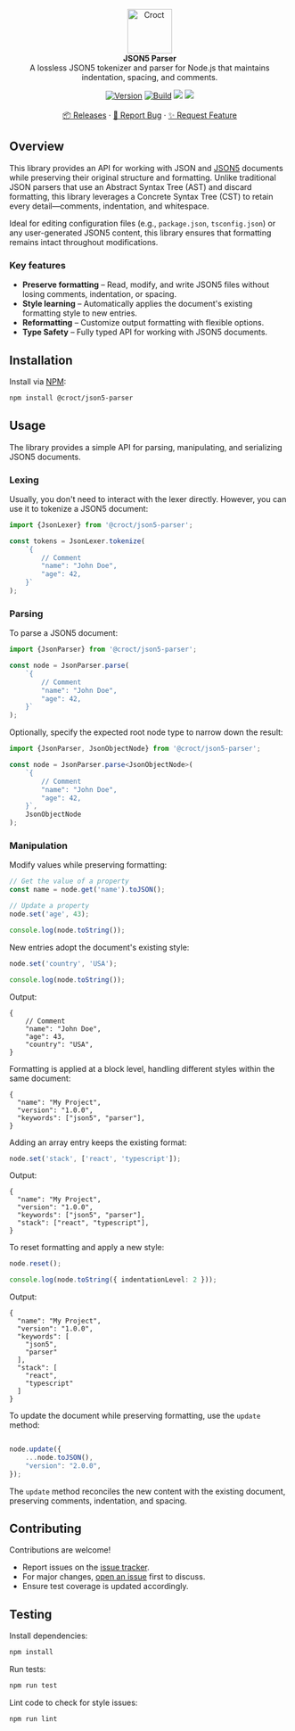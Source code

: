 <p align="center">
    <a href="https://croct.com">
        <img src="https://cdn.croct.io/brand/logo/repo-icon-green.svg" alt="Croct" height="80"/>
    </a>
    <br />
    <strong>JSON5 Parser</strong>
    <br />
    A lossless JSON5 tokenizer and parser for Node.js that maintains indentation, spacing, and comments.
</p>
<p align="center">
    <a href="https://www.npmjs.com/package/@croct/json5-parser"><img alt="Version" src="https://img.shields.io/npm/v/@croct/json5-parser"/></a>
    <a href="https://github.com/croct-tech/json5-parser-js/actions/workflows/branch-validations.yaml"><img alt="Build" src="https://github.com/croct-tech/json5-parser-js/actions/workflows/branch-validations.yaml/badge.svg" /></a>
    <a href="https://codeclimate.com/repos/67c21d34cbf7e400df9b5dbc/test_coverage"><img src="https://api.codeclimate.com/v1/badges/e527bdbf3e2b58919c97/test_coverage" /></a>
    <a href="https://codeclimate.com/repos/67c21d34cbf7e400df9b5dbc/maintainability"><img src="https://api.codeclimate.com/v1/badges/e527bdbf3e2b58919c97/maintainability" /></a>
    <br />
    <br />
    <a href="https://github.com/croct-tech/json5-parser-js/releases">📦 Releases</a>
    ·
    <a href="https://github.com/croct-tech/json5-parser-js/issues/new?labels=bug&template=bug-report.md">🐞 Report Bug</a>
    ·
    <a href="https://github.com/croct-tech/json5-parser-js/issues/new?labels=enhancement&template=feature-request.md">✨ Request Feature</a>
</p>

## Overview

This library provides an API for working with JSON and [JSON5](https://json5.org/) documents while preserving their original structure and formatting. 
Unlike traditional JSON parsers that use an Abstract Syntax Tree (AST) and discard formatting, this library leverages a Concrete Syntax Tree (CST) to retain every detail—comments, indentation, and whitespace.

Ideal for editing configuration files (e.g., `package.json`, `tsconfig.json`) or any user-generated JSON5 content, this library ensures that formatting remains intact throughout modifications.

### Key features

- **Preserve formatting** – Read, modify, and write JSON5 files without losing comments, indentation, or spacing.
- **Style learning** – Automatically applies the document's existing formatting style to new entries.
- **Reformatting** – Customize output formatting with flexible options.
- **Type Safety** – Fully typed API for working with JSON5 documents.

## Installation

Install via [NPM](https://www.npmjs.com):

```sh
npm install @croct/json5-parser
```

## Usage

The library provides a simple API for parsing, manipulating, and serializing JSON5 documents.

### Lexing

Usually, you don't need to interact with the lexer directly. However, you can use it to tokenize a JSON5 document:

```ts
import {JsonLexer} from '@croct/json5-parser';

const tokens = JsonLexer.tokenize(
    `{
        // Comment
        "name": "John Doe",
        "age": 42,
    }`
);
```

### Parsing

To parse a JSON5 document:

```ts
import {JsonParser} from '@croct/json5-parser';

const node = JsonParser.parse(
    `{
        // Comment
        "name": "John Doe",
        "age": 42,
    }`
);
```

Optionally, specify the expected root node type to narrow down the result:

```ts
import {JsonParser, JsonObjectNode} from '@croct/json5-parser';

const node = JsonParser.parse<JsonObjectNode>(
    `{
        // Comment
        "name": "John Doe",
        "age": 42,
    }`,
    JsonObjectNode
);
```

### Manipulation

Modify values while preserving formatting:

```ts
// Get the value of a property
const name = node.get('name').toJSON();

// Update a property
node.set('age', 43);

console.log(node.toString());
```

New entries adopt the document's existing style:

```ts
node.set('country', 'USA');

console.log(node.toString());
```

Output:

```json5
{
    // Comment
    "name": "John Doe",
    "age": 43,
    "country": "USA",
}
```

Formatting is applied at a block level, handling different styles within the same document:

```json5
{
  "name": "My Project",
  "version": "1.0.0",
  "keywords": ["json5", "parser"],
}
```

Adding an array entry keeps the existing format:

```ts
node.set('stack', ['react', 'typescript']);
```

Output:

```json5
{
  "name": "My Project",
  "version": "1.0.0",
  "keywords": ["json5", "parser"],
  "stack": ["react", "typescript"],
}
```

To reset formatting and apply a new style:

```ts
node.reset();

console.log(node.toString({ indentationLevel: 2 }));
```

Output:

```json5
{
  "name": "My Project",
  "version": "1.0.0",
  "keywords": [
    "json5",
    "parser"
  ],
  "stack": [
    "react",
    "typescript"
  ]
}
```

To update the document while preserving formatting, use the `update` method:

```ts

node.update({
    ...node.toJSON(),
    "version": "2.0.0",
});
```

The `update` method reconciles the new content with the existing document, preserving comments, indentation, and spacing.

## Contributing

Contributions are welcome!

- Report issues on the [issue tracker](https://github.com/croct-tech/project-ts/issues).
- For major changes, [open an issue](https://github.com/croct-tech/project-ts/issues) first to discuss.
- Ensure test coverage is updated accordingly.

## Testing

Install dependencies:

```sh
npm install
```

Run tests:

```sh
npm run test
```

Lint code to check for style issues:

```sh
npm run lint
```
